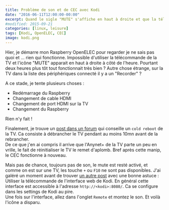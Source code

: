 ```yaml
---
title: Problème de son et de CEC avec Kodi
date: "2016-06-11T12:00:00-00:00"
excerpt: Quand le sigle "MUTE" s'affiche en haut à droite et que la télécommande ne fonctionne plus sur votre OpenELEC, que faire ?
#modified: 2015-09-21
categories: [linux, leisure]
tags: [Kodi, OpenELEC, CEC]
image: kodi.png
---
```


Hier, je démarre mon Raspberry OpenELEC pour regarder je ne sais pas quoi et ... rien qui fonctionne. Impossible d'utiliser la télécommande de la TV et l'icône "MUTE" apparait en haut à droite à côté de l'heure. Pourtant deux heures plus tôt tout fonctionnait très bien ?
Autre chose étrange, sur la TV dans la liste des périphériques connecté il y a un "Recorder" ?

A ce stade, je tente plusieurs choses :

 * Redémarrage du Raspberry
 * Changement de cable HDMI
 * Changement de port HDMI sur la TV
 * Changement du Raspberry

Rien n'y fait !

Finalement, je trouve un [post dans un forum][coldreboot] qui conseille un `cold reboot` de la TV. Ca consiste à débrancher le TV pendant au moins 10mn avant de la rebrancher.<br/>
De ce que j'en ai compris il arrive que l'Anynet+ de la TV parte un peu en vrille, le fait de réinitialiser le TV le remet d'aplomb. Bref après cette manip, le CEC fonctionne à nouveau. 

Mais pas de chance, toujours pas de son, le mute est resté activé, et comme on est sur une TV, les touche `+` ou `F10` ne sont pas disponibles. J'ai galéré un moment avant de trouver [un autre post][coldreboot] avec une bonne astuce : Utiliser la télécommande de l'interface web de Kodi. En général cette interface est accessible à l'adresse `http://<kodi>:8080/`. Ca se configure dans les settings de Kodi au pire.<br/>
Une fois sur l'interface, allez dans l'onglet `Remote` et montez le son. Et voilà l'icône a disparu.

[coldreboot]: http://openelec.tv/forum/124-raspberry-pi/60823-cec-no-longer-working 
[mute]: http://openelec.tv/forum/68-audio/57729-frodo-beta-audio-stops-working-red-icon-after-a-few-days 

